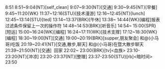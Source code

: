 
8:51
8:51~9:04{NT}[self_clean]
9:07~9:30{NT}[交通]
9:30~9:45{NT}[早餐]
9:45~11:20{WK}
11:37~12:16{STU}[技术漫游]<javascript weekly>
12:16~12:45{NT}[lunch]
12:45~13:14{STU}[ted]
13:14~13:37{BRK}[午休]
13:38~ 14:44{WK}[编程]<WA>报表过滤条件保留上一次的操作符
14:48~14:53{BRK}[听音乐]
14:54~ 15:00{SPR}[短运]
15:00~16:24{WK}[编程]<life-time-tracker>
16:24~17:11{WK}[技术支撑]<WA>
17:12~18:30{WK}[编程]<life-time-tracker>
18:30~19:00[NT][交通]
19:00~20:19{BRK}[supper,朋友聚会] 和@(小马哥)吃饭
20:19~20:41{NT}[交通,散步,聊天] 和@(小马哥)在暨大散步聊天
21:39~21:50{NT}[交通]  回家
22:02~ 23:00{BRK}[tv]<血族>
23:10-23:20{NT}[冲凉]
23:20-23:37{NT}[整理]
23:37-23:50{STU}[rb]<暗时间>
23:50
